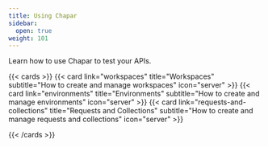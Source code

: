```yaml
---
title: Using Chapar
sidebar:
  open: true
weight: 101
---
```


Learn how to use Chapar to test your APIs.

{{< cards >}}
{{< card link="workspaces" title="Workspaces" subtitle="How to create and manage workspaces"  icon="server" >}}
{{< card link="environments" title="Environments" subtitle="How to create and manage environments"  icon="server" >}}
{{< card link="requests-and-collections" title="Requests and Collections" subtitle="How to create and manage requests and collections"  icon="server" >}}

{{< /cards >}}
